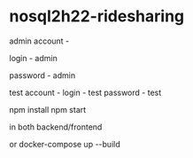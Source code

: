 # nosql2h22-ridesharing

admin account - 

login - admin 

password - admin

test account - 
login - test
password - test

npm install
npm start 

in both backend/frontend

or docker-compose up --build
